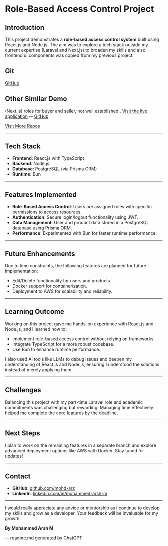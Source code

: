 # Role-Based Access Control Project

## Introduction
This project demonstrates a **role-based access control system** built using React.js and Node.js. The aim was to explore a tech stack outside my current expertise (Laravel and Next.js) to broaden my skills and also frontend ui components was copied from my previous project.

## Git 
[GitHub](https://github.com/mohd-arz/vrv_rbac)


## Other Similar Demo
(Next.js) roles for buyer and seller, not well established..
[Visit the live application](https://adoptapet-kappa.vercel.app/)
 -- [GitHub](https://github.com/mohd-arz/adoptapet)

[Visit More Repos](https://github.com/mohd-arz/)

---

## Tech Stack
- **Frontend**: React.js with TypeScript
- **Backend**: Node.js
- **Database**: PostgreSQL (via Prisma ORM)
- **Runtime**: Bun

---

## Features Implemented
- **Role-Based Access Control**: Users are assigned roles with specific permissions to access resources.
- **Authentication**: Secure login/logout functionality using JWT.
- **Data Management**: User and product data stored in a PostgreSQL database using Prisma ORM.
- **Performance**: Experimented with Bun for faster runtime performance.

---

## Future Enhancements
Due to time constraints, the following features are planned for future implementation:
- Edit/Delete functionality for users and products.
- Docker support for containerization.
- Deployment to AWS for scalability and reliability.

---

## Learning Outcome
Working on this project gave me hands-on experience with React.js and Node.js, and I learned how to:
- Implement role-based access control without relying on frameworks.
- Integrate TypeScript for a more robust codebase.
- Use Bun to enhance runtime performance.

I also used AI tools like LLMs to debug issues and deepen my understanding of React.js and Node.js, ensuring I understood the solutions instead of merely applying them.

---

## Challenges
Balancing this project with my part-time Laravel role and academic commitments was challenging but rewarding. Managing time effectively helped me complete the core features by the deadline.

---

## Next Steps
I plan to work on the remaining features in a separate branch and explore advanced deployment options like AWS with Docker. Stay tuned for updates!

---

## Contact
- **GitHub**: [github.com/mohd-arz](https://github.com/mohd-arz) 
- **LinkedIn**: [linkedin.com/in/mohammed-arsh-m](https://www.linkedin.com/in/mohammed-arsh-m/)

---

I would really appreciate any advice or mentorship as I continue to develop my skills and grow as a developer. Your feedback will be invaluable for my growth.


**By Mohammed Arsh M**

--
readme.md generated by ChatGPT 